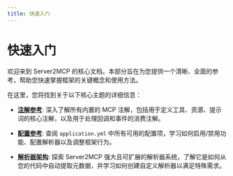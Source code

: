 ```yaml
---
title: 快速入门
---
```


# 快速入门

欢迎来到 Server2MCP 的核心文档。本部分旨在为您提供一个清晰、全面的参考，帮助您快速掌握框架的关键概念和使用方法。

在这里，您将找到关于以下核心主题的详细信息：

- **[注解参考](./annotations.md)**: 深入了解所有内置的 MCP 注解，包括用于定义工具、资源、提示词的核心注解，以及用于处理回调和事件的消费注解。

- **[配置参考](./configuration.md)**: 查阅 `application.yml` 中所有可用的配置项，学习如何启用/禁用功能、配置解析器以及调整框架行为。

- **[解析器架构](./parsers.md)**: 探索 Server2MCP 强大且可扩展的解析器系统，了解它是如何从您的代码中自动提取元数据，并学习如何创建自定义解析器以满足特殊需求。 
